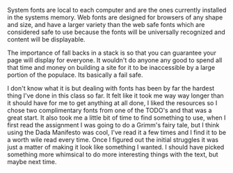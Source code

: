 System fonts are local to each computer and are the ones currently installed in the systems memory. Web fonts are designed for browsers of any shape and size, and have a larger variety than the web safe fonts which are considered safe to use because the fonts will be universally recognized and content will be displayable.

The importance of fall backs in a stack is so that you can guarantee your page will display for everyone. It wouldn't do anyone any good to spend all that time and money on building a site for it to be inaccessible by a large portion of the populace. Its basically a fail safe.

I don't know what it is but dealing with fonts has been by far the hardest thing I've done in this class so far. It felt like it took me way way longer than it should have for me to get anything at all done, I liked the resources so I chose two complimentary fonts from one of the TODO's and that was a great start. It also took me a little bit of time to find something to use, when I first read the assignment I was going to do a Grimm's fairy tale, but I think using the Dada Manifesto was cool, I've read it a few times and I find it to be a worth wile read every time. Once I figured out the initial struggles it was just a matter of making it look like something I wanted. I should have picked something more whimsical to do more interesting things with the text, but maybe next time. 
